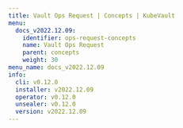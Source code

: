 ```yaml
---
title: Vault Ops Request | Concepts | KubeVault
menu:
  docs_v2022.12.09:
    identifier: ops-request-concepts
    name: Vault Ops Request
    parent: concepts
    weight: 30
menu_name: docs_v2022.12.09
info:
  cli: v0.12.0
  installer: v2022.12.09
  operator: v0.12.0
  unsealer: v0.12.0
  version: v2022.12.09
---
```


